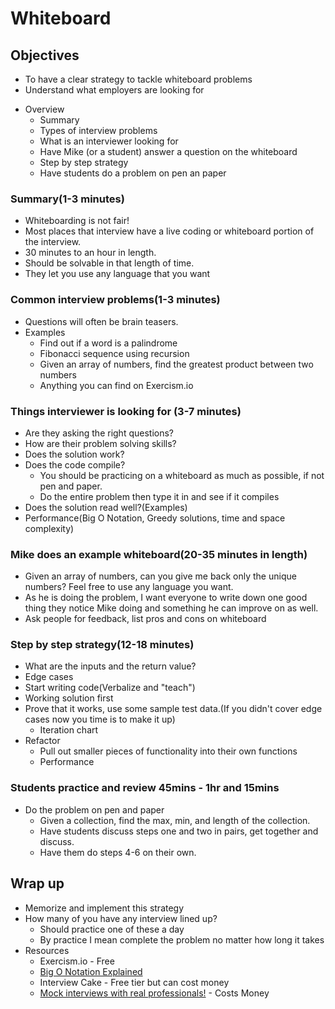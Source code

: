 # Whiteboard

## Objectives
-   To have a clear strategy to tackle whiteboard problems
-   Understand what employers are looking for

* Overview
  * Summary
  * Types of interview problems
  * What is an interviewer looking for
  * Have Mike (or a student) answer a question on the whiteboard
  * Step by step strategy
  * Have students do a problem on pen an paper

### Summary(1-3 minutes)
  * Whiteboarding is not fair!
  * Most places that interview have a live coding or whiteboard portion of the
    interview.
  * 30 minutes to an hour in length.
  * Should be solvable in that length of time.
  * They let you use any language that you want

### Common interview problems(1-3 minutes)
  * Questions will often be brain teasers.
  * Examples
    * Find out if a word is a palindrome
    * Fibonacci sequence using recursion
    * Given an array of numbers, find the greatest product between two numbers
    * Anything you can find on Exercism.io

### Things interviewer is looking for (3-7 minutes)
  * Are they asking the right questions?
  * How are their problem solving skills?
  * Does the solution work?
  * Does the code compile?
    * You should be practicing on a whiteboard as much as possible, if not pen
      and paper.
    * Do the entire problem then type it in and see if it compiles
  * Does the solution read well?(Examples)
  * Performance(Big O Notation, Greedy solutions, time and space complexity)

### Mike does an example whiteboard(20-35 minutes in length)
  * Given an array of numbers, can you give me back only the unique numbers?
    Feel free to use any language you want.
  * As he is doing the problem, I want everyone to write down one good thing
    they notice Mike doing and something he can improve on as well.
  * Ask people for feedback, list pros and cons on whiteboard

### Step by step strategy(12-18 minutes)
  - What are the inputs and the return value?
  - Edge cases
  - Start writing code(Verbalize and "teach")
  - Working solution first
  - Prove that it works, use some sample test data.(If you didn't cover edge
cases now you time is to make it up)
      * Iteration chart
  - Refactor
    * Pull out smaller pieces of functionality into their own functions
    * Performance

### Students practice and review 45mins - 1hr and 15mins
  * Do the problem on pen and paper
    * Given a collection, find the max, min, and length of the collection.
    * Have students discuss steps one and two in pairs, get together and discuss.
    * Have them do steps 4-6 on their own.

## Wrap up
  * Memorize and implement this strategy
  * How many of you have any interview lined up?
    * Should practice one of these a day
    * By practice I mean complete the problem no matter how long it takes
  * Resources
    * Exercism.io - Free
    * [Big O Notation Explained](https://www.interviewcake.com/article/java/big-o-notation-time-and-space-complexity)
    * Interview Cake - Free tier but can cost money
    * [Mock interviews with real professionals!](http://www.gainlo.co/) - Costs Money
